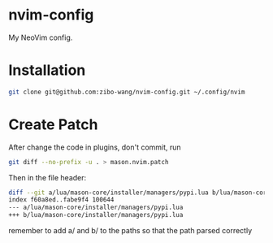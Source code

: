 # nvim-config
My NeoVim config.



# Installation

```bash
git clone git@github.com:zibo-wang/nvim-config.git ~/.config/nvim
```

# Create Patch
After change the code in plugins, don't commit, run
```bash
git diff --no-prefix -u . > mason.nvim.patch
```
Then in the file header:
```bash
diff --git a/lua/mason-core/installer/managers/pypi.lua b/lua/mason-core/installer/managers/pypi.lua
index f60a8ed..fabe9f4 100644
--- a/lua/mason-core/installer/managers/pypi.lua
+++ b/lua/mason-core/installer/managers/pypi.lua
```
remember to add a/ and b/ to the paths so that the path parsed correctly